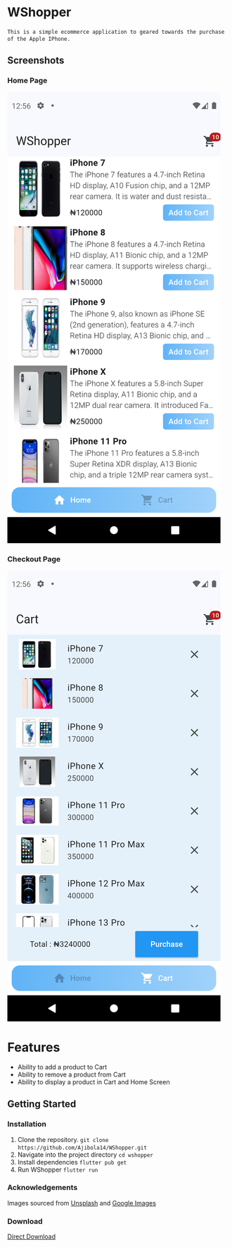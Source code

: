 # WShopper
    This is a simple ecommerce application to geared towards the purchase of the Apple IPhone.
## Screenshots
### Home Page
![Home](flutter_01.png)
### Checkout Page
![Cart](flutter_02.png)

# Features
* Ability to add a product to Cart
* Ability to remove a product from Cart
* Ability to display a product in Cart and Home Screen

## Getting Started

### Installation
1. Clone the repository.
   `git clone https://github.com/Ajibola14/WShopper.git`
2. Navigate into the project directory
   `cd wshopper`
3. Install dependencies
   `flutter pub get`
4. Run WShopper
   `flutter run`

### Acknowledgements
   Images sourced from [Unsplash](https://unsplash.com/) and [Google Images](https://google.com)

### Download
  [Direct Download](https://drive.google.com/file/d/1-Xtn0xXELF26KJ4K_KGFj1peuWriW_SN/view?usp=drive_link)

 